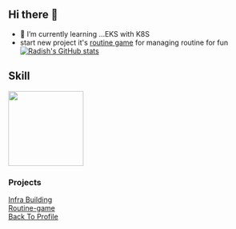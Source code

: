 ## Hi there 👋
- 🌱 I’m currently learning ...EKS with K8S
- start new project it's <a href=https://github.com/seoulcloud/Routine-game.git>routine game</a> for managing routine for fun  
[![Radish's GitHub stats](https://github-readme-stats.vercel.app/api?username=seoulcloud&theme=gruvbox_light&show_icons=true)](https://github.com/anuraghazra/github-readme-stats)
## Skill
<img src="https://github.com/user-attachments/assets/ac7fc931-fba2-4032-a6b3-138e7c76add9" width="150" height="150"/>

### Projects
<a href=https://github.com/seoulcloud/Infra-building.git>Infra Building</a>  
<a href=https://github.com/seoulcloud/Routine-game.git>Routine-game</a>  
<a href=https://github.com/seoulcloud>Back To Profile</a>  
